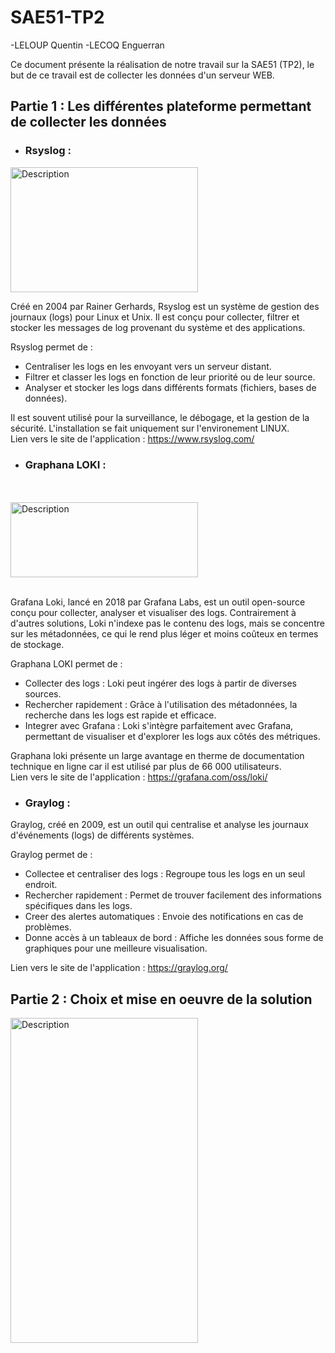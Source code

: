# SAE51-TP2
-LELOUP Quentin
-LECOQ Enguerran

Ce document présente la réalisation de notre travail sur la SAE51 (TP2), 
le but de ce travail est de collecter les données d'un serveur WEB. 

<!-- Pour sauter une ligne sur le rendu markdown il faut faire 2 espaces et appuyer sur entrer -->




## Partie 1 : Les différentes plateforme permettant de collecter les données

* ### Rsyslog : 

<img src="https://www.rsyslog.com/logo7-2/" alt="Description" width="300" height="200">

Créé en 2004 par Rainer Gerhards, Rsyslog est un système de gestion des journaux (logs) pour Linux et Unix. Il est conçu pour collecter, filtrer et stocker les messages de log provenant du système et des applications.  

Rsyslog permet de :

* Centraliser les logs en les envoyant vers un serveur distant.
* Filtrer et classer les logs en fonction de leur priorité ou de leur source.
* Analyser et stocker les logs dans différents formats (fichiers, bases de données). 

Il est souvent utilisé pour la surveillance, le débogage, et la gestion de la sécurité. L'installation se fait uniquement sur l'environement LINUX.  
Lien vers le site de l'application : https://www.rsyslog.com/


* ### Graphana LOKI  :  
<br>
<br>

<img src="https://www.netways.de/wp-content/uploads/2023/12/logo_product_loki.png" alt="Description" width="300" height="120">

<br>
<br>


Grafana Loki, lancé en 2018 par Grafana Labs, est un outil open-source conçu pour collecter, analyser et visualiser des logs. Contrairement à d'autres solutions, Loki n'indexe pas le contenu des logs, mais se concentre sur les métadonnées, ce qui le rend plus léger et moins coûteux en termes de stockage.

Graphana LOKI permet de : 

* Collecter des logs : Loki peut ingérer des logs à partir de diverses sources.
 * Rechercher rapidement : Grâce à l'utilisation des métadonnées, la recherche dans les logs est rapide et efficace.
* Integrer avec Grafana : Loki s'intègre parfaitement avec Grafana, permettant de visualiser et d'explorer les logs aux côtés des métriques.

Graphana loki présente un large avantage en therme de documentation technique en ligne car il est utilisé par plus de 66 000 utilisateurs.  
Lien vers le site de l'application : https://grafana.com/oss/loki/

* ### Graylog :
 

Graylog, créé en 2009, est un outil qui centralise et analyse les journaux d'événements (logs) de différents systèmes.

Graylog permet de :

* Collectee et centraliser des logs : Regroupe tous les logs en un seul endroit.
* Rechercher rapidement : Permet de trouver facilement des informations spécifiques dans les logs.
* Creer des alertes automatiques : Envoie des notifications en cas de problèmes.
* Donne accès à un tableaux de bord : Affiche les données sous forme de graphiques pour une meilleure visualisation.
  
Lien vers le site de l'application : https://graylog.org/


## Partie 2 : Choix et mise en oeuvre de la solution


<img src=".\Users\Quentin\Pictures\usage-graphic.png" alt="Description" width="300" height="520">

